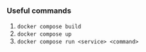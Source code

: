 ### Useful commands
1. `docker compose build`
2. `docker compose up`
3. `docker compose run <service> <command>`